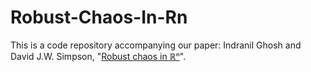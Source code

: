 # Robust-Chaos-In-Rn

This is a code repository accompanying our paper: Indranil Ghosh and David J.W. Simpson, "[Robust chaos in ℝⁿ](https://arxiv.org/abs/2410.22563)".
